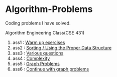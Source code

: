 # Algorithm-Problems
Coding problems I have solved.

Algorithm Engineering Class(CSE 431)

1. ass1 : [Warm up exercises ]()
2. ass2 : [Sorting / Using the Proper Data Structure]()
3. ass3 : [Various questions]()
4. ass4 : [Complexity]()
5. ass5 : [Graph Problems]()
6. ass6 : [Continue with graph problems]()
